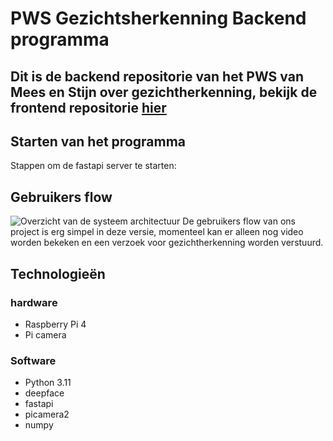 # PWS Gezichtsherkenning Backend programma
## Dit is de backend repositorie van het PWS van Mees en Stijn over gezichtherkenning, bekijk de frontend repositorie [hier](https://github.com/Meeeees/PWS-Frontend-React)

## Starten van het programma
Stappen om de fastapi server te starten:



## Gebruikers flow
![Overzicht van de systeem architectuur](https://i.postimg.cc/FRTxPFKv/image.png)
De gebruikers flow van ons project is erg simpel in deze versie, momenteel kan er alleen nog video worden bekeken en een verzoek voor gezichtherkenning worden verstuurd.

## Technologieën
### hardware
- Raspberry Pi 4
- Pi camera
### Software
- Python 3.11
- deepface
- fastapi
- picamera2 
- numpy